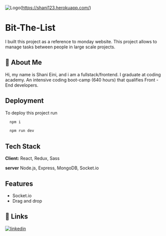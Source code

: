 
![Logo](https://res.cloudinary.com/dxpb15pfo/image/upload/v1659369063/%D7%9C%D7%9B%D7%99%D7%93%D7%94_evpnpk.png)(https://shani123.herokuapp.com/)


# Bit-The-List
I built this project as a reference to monday website.
This project allows to manage tasks between people in large scale projects.
## 🚀 About Me
Hi, my name is Shani Eini, and i am a fullstack/frontend.
I graduate at coding academy. An intensive coding boot-camp (640 hours) that qualifies Front - End developers.
## Deployment

To deploy this project run

```bash
  npm i
```
```bash
  npm run dev
```
## Tech Stack

**Client:** React, Redux, Sass

**server** Node.js, Express, MongoDB, Socket.io


## Features
* Socket.io
* Drag and drop

## 🔗 Links
[![linkedin](https://img.shields.io/badge/linkedin-0A66C2?style=for-the-badge&logo=linkedin&logoColor=white)](https://www.linkedin.com/in/shani-eini-8a2071233/)

